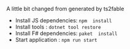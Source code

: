 A little bit changed from generated by ts2fable

* Install JS dependencies: `npm  install`
* Install tools          : `dotnet tool restore`
* Install F# dependencies: `paket  install`
* Start application      : `npm run start`


